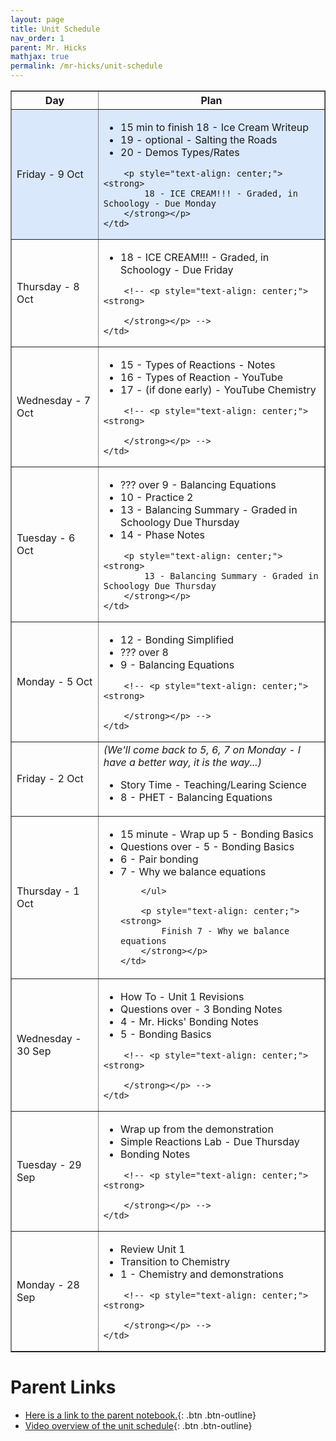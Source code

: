 ```yaml
---
layout: page
title: Unit Schedule
nav_order: 1
parent: Mr. Hicks
mathjax: true
permalink: /mr-hicks/unit-schedule
---
```

<table class="s_table_border" border="1">
<thead>
    <tr>
        <th>Day</th>
        <th>Plan</th>
    </tr>
</thead>
<tbody>
<tr style="background-color: #dae8fc;">
    <td>Friday - 9 Oct</td>
    <td>
        <ul>
            <li>15 min to finish 18 - Ice Cream Writeup</li>
            <li>19 - optional - Salting the Roads</li>
            <li>20 - Demos Types/Rates</li>
        </ul>
        
        <p style="text-align: center;"><strong>
            18 - ICE CREAM!!! - Graded, in Schoology - Due Monday
        </strong></p>
    </td>
</tr>
<tr>
    <td>Thursday - 8 Oct</td>
    <td>
        <ul>
            <li>18 - ICE CREAM!!! - Graded, in Schoology - Due Friday</li>
        </ul>
        
        <!-- <p style="text-align: center;"><strong>
            
        </strong></p> -->
    </td>
</tr>
<tr>
    <td>Wednesday - 7 Oct</td>
    <td>
        <ul>
            <li>15 - Types of Reactions - Notes</li>
            <li>16 - Types of Reaction - YouTube</li>
            <li>17 - (if done early) - YouTube Chemistry</li>
        </ul>
        
        <!-- <p style="text-align: center;"><strong>
            
        </strong></p> -->
    </td>
</tr>
<tr>
    <td>Tuesday - 6 Oct</td>
    <td>
        <ul>
            <li>??? over 9 - Balancing Equations</li>
            <li>10 - Practice 2</li>
            <li>13 - Balancing Summary - Graded in Schoology Due Thursday</li>
            <li>14 - Phase Notes</li>
        </ul>
        
        <p style="text-align: center;"><strong>
            13 - Balancing Summary - Graded in Schoology Due Thursday
        </strong></p>
    </td>
</tr> 
<tr>
    <td>Monday - 5 Oct</td>
    <td>
        <ul>
            <li>12 - Bonding Simplified</li>
            <li>??? over 8</li>
            <li>9 - Balancing Equations</li>
        </ul>
        
        <!-- <p style="text-align: center;"><strong>
            
        </strong></p> -->
    </td>
</tr>
<tr>
    <td>Friday - 2 Oct</td>
    <td>
        <i>(We'll come back to 5, 6, 7 on Monday - I have a better way, it is the way...)</i>
        <ul>
            <li>Story Time - Teaching/Learing Science</li>
            <li>8 - PHET - Balancing Equations</li>
        </ul>
    </td>
</tr>
<tr>
    <td>Thursday - 1 Oct</td>
    <td>
        <ul>
            <li>15 minute - Wrap up 5 - Bonding Basics</li>
            <li>Questions over - 5 - Bonding Basics</li>
            <li>6 - Pair bonding</li>
            <li>7 - Why we balance equations</li>
            
        </ul>
        
        <p style="text-align: center;"><strong>
            Finish 7 - Why we balance equations
        </strong></p>
    </td>
</tr>
<tr >
    <td>Wednesday - 30 Sep</td>
    <td>
        <ul>
            <li>How To - Unit 1 Revisions</li>
            <li>Questions over - 3 Bonding Notes</li>
            <li>4 - Mr. Hicks' Bonding Notes</li>
            <li>5 - Bonding Basics</li>
        </ul>
        
        <!-- <p style="text-align: center;"><strong>
            
        </strong></p> -->
    </td>
</tr>
<tr>
    <td>Tuesday - 29 Sep</td>
    <td>
        <ul>
            <li>Wrap up from the demonstration</li>
            <li>Simple Reactions Lab - Due Thursday</li>
            <li>Bonding Notes</li>
        </ul>
        
        <!-- <p style="text-align: center;"><strong>
            
        </strong></p> -->
    </td>
</tr> 
<tr>
    <td>Monday - 28 Sep</td>
    <td>
        <ul>
            <li>Review Unit 1</li>
            <li>Transition to Chemistry</li>
            <li>1 - Chemistry and demonstrations</li>
        </ul>
        
        <!-- <p style="text-align: center;"><strong>
            
        </strong></p> -->
    </td>
</tr>
</tbody>
</table>

# Parent Links
  * [Here is a link to the parent notebook.](https://usd475-my.sharepoint.com/:o:/g/personal/jeffreyhicks_usd475_org/Ev5RzL1Le8xOiJYuyba-qp0BUFaSZUgUYlGMzjUSEZt0ag?e=igjaJ0){: .btn .btn-outline}
  * [Video overview of the unit schedule](https://jchs-science.github.io/mr-hicks/vids/unit-schedule.mp4){: .btn .btn-outline}